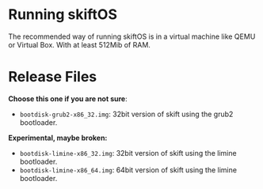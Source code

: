 # Running skiftOS

The recommended way of running skiftOS is in a virtual machine like QEMU or Virtual Box. With at least 512Mib of RAM.

# Release Files

**Choose this one if you are not sure**:

- `bootdisk-grub2-x86_32.img`: 32bit version of skift using the grub2 bootloader.

**Experimental, maybe broken:**

- `bootdisk-limine-x86_32.img`: 32bit version of skift using the limine bootloader.
- `bootdisk-limine-x86_64.img`: 64bit version of skift using the limine bootloader.
